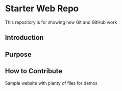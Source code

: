 # Starter Web Repo

This repository is for showing how Git and GitHub work
## Introduction

## Purpose
## How to Contribute
Sample website with plenty of files for demos